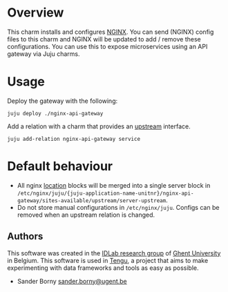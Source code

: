 # Overview
This charm installs and configures [NGINX](https://nginx.org/en/). You can send (NGINX) config files to this charm and NGINX will be updated to add / remove these configurations. You can use this to expose microservices using an API gateway via Juju charms.

# Usage
Deploy the gateway with the following:

`juju deploy ./nginx-api-gateway`

Add a relation with a charm that provides an [upstream](https://github.com/tengu-team/interface-upstream) interface.

`juju add-relation nginx-api-gateway service`

# Default behaviour
- All nginx [location](http://nginx.org/en/docs/http/ngx_http_core_module.html#location) blocks will be merged into a single server block in `/etc/nginx/juju/{juju-application-name-unitnr}/nginx-api-gateway/sites-available/upstream/server-upstream`.
- Do not store manual configurations in `/etc/nginx/juju`. Configs can be removed when an upstream relation is changed.

## Authors

This software was created in the [IDLab research group](https://www.ugent.be/ea/idlab) of [Ghent University](https://www.ugent.be) in Belgium. This software is used in [Tengu](https://tengu.io), a project that aims to make experimenting with data frameworks and tools as easy as possible.

 - Sander Borny <sander.borny@ugent.be>
